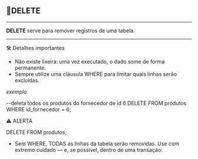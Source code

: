 ## 📌DELETE

---

**DELETE** serve para remover registros de uma tabela.

---

🛠️ Detalhes importantes

- Não existe lixeira: uma vez executado, o dado some de forma permanente.
- Sempre utilize uma cláusula WHERE para limitar quais linhas serão excluídas.

_exemplo_

--deleta todos os produtos do fornecedor de id 6
DELETE FROM produtos WHERE id_fornecedor = 6;

⚠️ ALERTA

DELETE FROM produtos;

- Sem WHERE, TODAS as linhas da tabela serão removidas.
  Use com extremo cuidado — e, se possível, dentro de uma transação:
